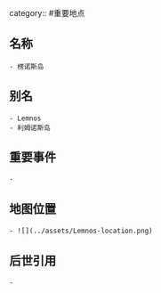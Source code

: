 category:: #重要地点
## 名称
	- 楞诺斯岛
## 别名
	- Lemnos
	- 利姆诺斯岛
## 重要事件
	-
## 地图位置
	- ![](../assets/Lemnos-location.png)
## 后世引用
	-
